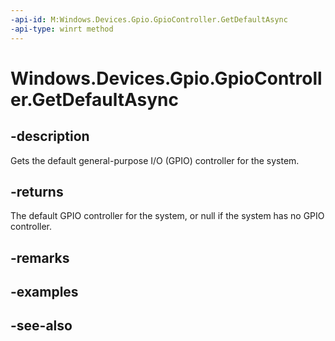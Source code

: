 ```yaml
---
-api-id: M:Windows.Devices.Gpio.GpioController.GetDefaultAsync
-api-type: winrt method
---
```


<!-- Method syntax
public Windows.Foundation.IAsyncOperation<Windows.Devices.Gpio.GpioController> GetDefaultAsync()
-->

# Windows.Devices.Gpio.GpioController.GetDefaultAsync

## -description
Gets the default general-purpose I/O (GPIO) controller for the system.

## -returns
The default GPIO controller for the system, or null if the system has no GPIO controller.

## -remarks

## -examples

## -see-also
